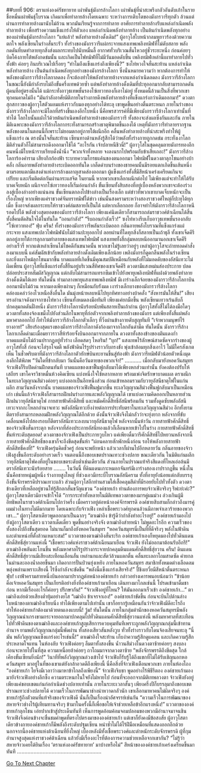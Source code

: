 ##บทที่ 906: ตราแห่งองค์รัชทายาท
เผ่าพันธุ์มังกรล้างโลกา เผ่าพันธุ์ที่น่าสะพรึงกลัวอันดับเก้าในรายชื่อหมื่นเผ่าพันธุ์โบราณ เกิดมาเพื่อทำลายล้างโดยเฉพาะ
ระหว่างการเติบโตของมังกรวารีทุกตัว ล้วนแต่ผ่านการทำลายล้างมานับไม่ถ้วน
พวกมันเรียนรู้จากการทำลาย อาศัยการทำลายล้างรับแหล่งกำเนิดพลังทำลายล้าง เพื่อสร้างความแข็งแกร่งให้ตัวเอง
แหล่งกำเนิดพลังทำลายล้าง เป็นต้นกำเนิดพลังทุกอย่างของเผ่าพันธุ์มังกรล้างโลกา
“แย่แล้ว! พลังทำลายล้างดั้งเดิม!” ผู้อาวุโสใบหน้ากลมหูยาวร้องด้วยความตกใจ พลังเซียนในร่างสั่นระรัว
ทั้งร่างของมังกรวารีแผ่กระจายแสงเทพเพลิงทมิฬที่ไม่ดับสลาย พลังกดดันที่บดทำลายทุกสิ่งส่งผลกระทบไปนับหมื่นลี้
อากาศทั่วบริเวณสั่นไหวอยู่ชั่วระยะหนึ่ง ก่อนค่อยๆ บิดโค้งภายใต้พลังกดข่มนั้น และเกิดเป็นไฟทมิฬที่ไม่มีวันมอดดับขึ้น
เพลิงทมิฬเหล่านี้เผาทำลายไปทั่วทั้งฟ้า ค่อยๆ กินบริเวณไปเรื่อยๆ
“ทำไมถึงแข็งแกร่งถึงเพียงนี้?” ซงไท่หวงใจสั่นสะท้าน
แหล่งกำเนิดพลังทำลายล้าง เป็นต้นกำเนิดพลังทุกอย่างของมังกรล้างโลกา
ซึ่งนั่นหมายความว่า หากต้องการทำให้พลังของมังกรวารีล้างโลกาลดลง ก็จะต้องทำให้พลังทำลายล้างจากแหล่งกำเนิดลดลง
มังกรวารีล้างโลกาในขณะนี้ยังมีกำลังรบไม่ถึงขั้นครึ่งเทพด้วยซ้ำ แต่พลังทำลายล้างดั้งเดิมที่ปะทุออกมากลับสามารถกดดันผู้คนที่อยู่ตรงนั้นได้ แม้กระทั่งอาวุธเทพชั้นรองโซ่เทวาทองก็เอาไม่อยู่
ทั้งหมดนี้ล้วนเป็นสิ่งที่พวกเขาทุกคนคาดไม่ถึง
“มันกำลังอาศัยมิติภายในร่างกายดึงพลังทำลายล้างที่แข็งแกร่งกว่าเดิมออกมา!” ดวงตาสุกสกาวของผู้อาวุโสตัวผอมแห้งราวกับมองทุกอย่างได้ทะลุ เขาพูดขึ้นอย่างตื่นตระหนก
ภายในร่างของมังกรวารีล้างโลกาจะมีโลกที่สร้างขึ้นเองอีกใบหนึ่ง นี่คือพรสวรรค์ที่มีเพียงมังกรวารีล้างโลกาเท่านั้นที่ทำได้
โลกใบนั้นแฝงไว้ด้วยต้นกำเนิดพลังทำลายล้างของมังกรวารี ทั้งสองจะส่งผลซึ่งกันและกัน ภายในมิติเฉพาะของมังกรวารีล้างโลกากระทั่งสามารถสร้างธาตุพิฆาตขึ้นเองได้
เหตุที่มังกรวารีทำลายรากฐานพลังของตนในตอนนี้ก็เพราะไม่ยอมตกอยู่ภายใต้ผนึกอีก คลื่นพลังทำลายล้างที่น่าสะพรึงทำให้ผู้แข็งแกร่ง ณ ตรงนั้นใจสั่นสะท้าน
เซียนทางด้านหลังรู้สึกได้ว่าพลังทั้งร่างกายถูกกดข่ม กระทั่งเงาโลกมิติส่วนตัวก็ไม่สามารถดึงออกมาใช้ได้
“อะไรกัน เจ้าปลาหนีชิวนี่!” ผู้อาวุโสในชุดคลุมลายมังกรทองอีกคนหนึ่งมีใบหน้าราบเรียบดั่งน้ำนิ่ง
“พวกเจ้าทั้งหลาย จงลงนรกไปพร้อมกับข้าเสียเถอะ!” มังกรวารีล้างโลการ้องคำราม เสียงกึกก้องฟ้า ระบายความโกรธแค้นของตนออกมา ไฟทมิฬในดวงตาลุกโชนอย่างบ้าคลั่ง
กลิ่นอายพลังทำลายล้างระเบิดออกทันใด เกล็ดดำบนร่างของชายคนนั้นมีรอยแตกเกิดขึ้นเส้นหนึ่ง ตามรอยแตกมีแสงดำแห่งการล้างผลาญสาดส่องออกมา
ผู้แข็งแกร่งทั้งสี่มีสีหน้าเคร่งเครียดเกินจะเปรียบ และเริ่มติดต่อกันผ่านกระแสจิต
ในยามนี้ หากพวกเขาเลือกผนึกต่อไป ไม่เพียงแต่จะทำให้ได้รับบาดเจ็บหนัก ผนึกจากโซ่เทวาทองก็เริ่มอ่อนกำลัง ขั้นเซียนทั้งสิบสองที่อยู่เบื้องหลังพวกเขาจะต้องร่วงลงสู่เบื้องล่างอย่างแน่นอน
ขั้นเซียนตกลงไปข้างล่างเป็นเรื่องเล็ก แต่ข่าวที่พวกเขาบาดเจ็บหนักจะเป็นเรื่องใหญ่ หากเพียงแค่ราชวงศ์จันทราทมิฬได้ข่าว เช่นนั้นสงครามระหว่างสองราชวงศ์ใหญ่ก็ปะทุได้ทุกเมื่อ ซึ่งอาจส่งผลกระทบให้ราชวงศ์ล่มสลายก็เป็นได้
แต่หากเลือกถอย ก็อาจทำให้มังกรวารีล้างโลกาหนีรอดไปได้
พลังช่วงสุดยอดของมังกรวารีล้างโลกา เพียงแค่นิดเดียวก็สามารถถล่มราชวงศ์ต้าเฉียนได้สิ้น
ทั้งสี่คนตัดสินใจได้ในทันใด
“ถอนกำลัง!”
“รีบถอนกำลังเร็ว!”
ซงไท่หวงรีบเก็บอาวุธเทพชั้นรองกลับ “โซ่เทวาทอง!”
ฟุ่บ ครืน!
ทั้งร่างของมังกรวารีพลันระเบิดออก กลิ่นอายพลังโบราณที่แข็งแกร่งแผ่กระจาย แสงเทพเปลวไฟทมิฬนับไม่ถ้วนปะทุออกไป ลอยผ่านที่ใดทุกสิ่งก็สลายเป็นเถ้าธุลี
ทั้งเขาเจ็ดคีรีตกอยู่ภายใต้การลุกลามทำลายของแสงเทพไฟทมิฬ
แสงเทพทั้งสี่กลุ่มหลบหนีออกมานอกเขาเจ็ดคีรีอย่างเร็วรี่
หากแต่เหล่าเซียนไม่โชคดีกันขนาดนั้น พวกเขาไม่รู้เลยว่าอยู่ๆ เหล่าผู้อาวุโสจะถ่ายทอดคำสั่งลงมาแบบนี้
แค่สัมผัสเข้ากับพลังทำลายล้างดั้งเดิมเพียงเล็กน้อย เพลิงมังกรก็ดูดกลืนพลังในร่างเซียนและยิ่งเผาไหม้ลุกโชนมากขึ้น
บาดแผลที่เกิดขึ้นมีคุณสมบัติเหมือนกับพลังที่ไม่มอดดับของอัสนีเทวะไม่ผิดเพี้ยน
ผู้อาวุโสที่แข็งแกร่งทั้งสี่ยืนอยู่บริเวณสี่ทิศของเขาเจ็ดคีรี ดวงตามีแสงหม่นส่องประกาย ปลดปล่อยประสาทสัมผัสวิญญาณ แต่กลับไม่สามารถแทรกซึมเข้าไปยังพายุเพลิงทมิฬที่แฝงด้วยพลังทำลายล้างดั้งเดิมได้เลย
ทันใดนั้น ท่ามกลางพายุแสงเทพเพลิงทมิฬ มีเงาร่างเล็กจ้อยของมังกรวารีล้างโลกาบินออกมานับไม่ถ้วน หากมองเพียงผ่านๆ ก็เหมือนกับรังมด
เงาร่างเล็กบางของมังกรวารีล้างโลกาคล่องแคล่วว่องไวเหนือสิ่งอื่นใด มันมุ่งหน้าหลบหนีไปทุกทิศทางอย่างบ้าคลั่ง
“สังหารมันให้สิ้น!” เสียงทรงอำนาจดังมาจากซงไท่หวง
เซียนทั้งหมดลงมือทันที เพียงแค่ยกมือขึ้น พลังเซียนเทวาเร้นลับก็ปกคลุมกดดันฝั่งหนึ่ง มังกรวารีล้างโลกานับร้อยนับพันสลายเป็นเถ้าถ่าน
ผู้อาวุโสทั้งสี่ไม่ได้ลงมือใดๆ ดวงตาทั้งสองจ้องเขม็งไปยังส่วนลึกในพายุที่ก่อตัวจากเพลิงทำลายล้างของมังกร แต่เพียงทั้งสี่แผ่พลังมหาศาลออกไป ก็ทำให้มังกรวารีล้างโลกาตัวเล็กๆ ที่วิ่งผ่านข้างกายดับสูญทันที
“เจ้าพวกมนุษย์ไร้ยางอาย!” เสียงร้องสุดแรงของมังกรวารีล้างโลกาดังก้องมาจากโลกอันดำมืด
ทันใดนั้น มังกรวารีล้างโลกาเกล็ดดำมะเมื่อมยาวราวสี่ห้าร้อยจั้งบินออกมาจากภายใน ดวงตาทั้งสองข้างของมันแดงก่ำ บาดแผลนับไม่ถ้วนปรากฏอยู่ทั่วร่าง เลือดสดๆ ไหลริน!
“บุก!” แสงเทพไร้ลักษณ์สาดซัดจากร่างของผู้อาวุโสทั้งสี่ ก่อนจะไล่รุกโจมตี พลังฟ้าดินไร้รูปร่างราวกับกรงขัง พุ่งเข้าล้อมทุกสิ่งเอาไว้
ไม่มีใครสังเกตเห็น ในชั่วพริบตาที่มังกรวารีล้างโลกาตัวยักษ์บินทะยานขึ้นสู่ท้องฟ้า
มังกรวารีทมิฬตัวน้อยตัวหนึ่งมุดลงลึกใต้พิภพ
“วันใดที่ข้ากลับมา วันนั้นคือวันตายของพวกเจ้า!”
...........
เมื่อกลับมายังหอควันสมุทร จ้าวเฟิงก็รีบปิดด่านฝึกตนทันที
บาดแผลของเขาฟื้นฟูกลับมาได้เพียงหกส่วนเท่านั้น ยังคงต้องปรับให้เสถียร
เขาโคจรวิชาหมื่นห้วงคิดเซียน แบ่งหนึ่งใจใช้หลากหลาย พร้อมเพ่งจิตรักษาบาดแผล
ตราผนึกในทะเลวิญญาณสีม่วงค่อยๆ แบ่งออกเป็นอีกหนึ่งส่วน ก่อนเข้าหลอมรวมกับวายุอัสนีธาตุไฟในแก่นผลึก
สามวันหลังจากนั้น บาดแผลของจ้าวเฟิงฟื้นฟูมากขึ้น ทะเลวิญญาณสีม่วงฟื้นฟูกลับมาเป็นเหมือนเก่า
เช่นนี้แล้วจ้าวเฟิงก็สามารถฝึกฝนร่างกายและพลังวิญญาณได้
เขาแบ่งความคิดออกเป็นหลายส่วน ฝึกฝนวายุอัสนีธาตุไฟ กายสายฟ้าศักดิ์สิทธิ์ และหมัดศักดิ์สิทธิ์อัสนีพร้อมกัน รวมทั้งดูดซับพลังอัสนีเทวะจากกะโหลกอำนาจเทวะ
พลังอัสนีเทวะยิ่งง่ายต่อการประทับตราในทะเลวิญญาณสีม่วง อีกทั้งยามตีตรายังสามารถหลอมฝึกพลังวิญญาณได้อีกด้วย
ดังนั้นจ้าวเฟิงจึงไม่กลัวว่าจะยุ่งยาก หลังจากที่ขับเคลื่อนพลังไปสองรอบก็ตีตราอัสนีเทวะลงบนวายุอัสนีธาตุไฟ
หลังจากนั้นห้าวัน
กายสายฟ้าศักดิ์สิทธิ์ของจ้าวเฟิงสั่นกระตุก หลังจากที่ส่องประกายอัสนีทองแล้วก็เลือนหายเข้าไปในร่าง
กายสายฟ้าศักดิ์สิทธิ์ขั้นห้าระดับสุดยอด! ดวงตาของจ้าวเฟิงเป็นประกายวูบไหว
แค่เพียงดื่มวารีศักดิ์สิทธิ์ไป่หยวนหลังจากนี้ กายสายฟ้าศักดิ์สิทธิ์ของเขาก็จะถึงขีดสุดขั้นห้า
“ผ่อนคลายสักพักหนึ่งก่อน รอให้พลังกายสายฟ้าศักดิ์สิทธิ์คงที่!” จ้าวเฟิงครุ่นคิดชั่วครู่ ก่อนจะพยักหน้า
แล้วเวลาก็ผ่านไปอีกหลายวัน
กลิ่นอายของจ้าวเฟิงสูงขึ้นอีกระดับอย่างรวดเร็ว จนตอนนี้ถึงขอบเขตปราณเทวะช่วงปลาย
ขณะเดียวกัน ในมิติแก่นผลึก วายุอัสนีธาตุไฟคงที่อยู่ในขอบเขตระดับต่ำเช่นเดียวกัน
ส่วนภายในปราณแท้จริงสีแดงที่ไหลเอ่อล้นมีตราอัสนีเทวะนับร้อยสาย
........
ในวันนี้ ที่ดินแดนเกาะหมอกจันทร์มีเงาร่างสองเงาปรากฏขึ้น หนึ่งในนั้นคือชายหนุ่มผู้หนึ่ง ร่างกายสูงใหญ่ ที่ช่วงเอวมีกระบี่โบราณอัสนีคราม ทั้งที่อายุยังน้อยแต่กลับบรรลุถึงขั้นจักรพรรดิปราณเทวะแล้ว
ส่วนผู้อาวุโสอีกท่านสวมใส่เสื้อคลุมสีดำที่มีรอยยับไปทั่วทั้งตัว ดวงตาข้างเดียวที่เหลืออยู่ชวนให้รู้สึกอกสั่นขวัญแขวน
“องค์ชายเก้า ท่านต้องการพบจ้าวเฟิงจริงๆ รึพ่ะย่ะค่ะ?” ผู้อาวุโสตาเดียวมิอาจเข้าใจได้
“การกระทำทั้งหลายในมิติเทพลวงตาของมารคู่ผมม่วง ล่วงเกินผู้มีอิทธิพลในราชวงศ์ต้าเฉียนไปกว่าครึ่ง เมื่อคราวอยู่ต่อหน้าองค์จักรพรรดิ องค์ชายสิบสามก็กล่าวถึงมารคู่ผมม่วงในทางไม่ดีมากมาย โดยเฉพาะกับจ้าวเฟิง เหล่าเชื้อพระวงศ์ทุกคนล้วนมีภาพจำเลวร้ายของพวกเขา...” ผู้อาวุโสตาเดียวพูดออกมาเป็นฉากๆ
“ตาเฒ่าอิง ข้ารู้ดีว่ากำลังทำอะไรอยู่!” องค์ชายเก้ามองไปยังผู้อาวุโสตาเดียว แววตาเด็ดเดี่ยว พูดขึ้นอย่างจริงจัง
ตาเฒ่าอิงส่ายหน้า ไม่พูดอะไรอีก
ความเร็วของทั้งสองไปถึงขั้นสุดยอด ไม่นานก็มาถึงยังหอควันสมุทร
“หอควันสมุทรนี่เป็นที่ที่ดีจริงๆ พลังในฟ้าดินและตำแหน่งที่ตั้งล้วนเหมาะสม!” แววตาของตาเฒ่าอิงสั่นระริก
องค์ชายเก้าเองก็หยุดมองไปทั่วดินแดนศักดิ์สิทธิ์สุ่ยวานแห่งนี้
“เชื้อพระวงศ์แห่งราชวงศ์ต้าเฉียนมาเยือน จ้าวเฟิง ยังไม่ออกมาต้อนรับอีกรึ!” ตาเฒ่าอิงพลันตะโกนขึ้น พลังมหาศาลไร้รูปร่างกระจายปกคลุมดินแดนศักดิ์สิทธิ์สุ่ยวาน
ครืน!
ดินแดนศักดิ์สิทธิ์สุ่ยวานมีเสียงสะเทือนเลื่อนลั่น เหล่านกและสัตว์ล้วนแตกตื่น คลื่นทะเลถาโถมสาดซัด
ค่ายกลในม่านละอองน้ำลอยขึ้นมา เกิดอาการปั่นป่วนยุ่งเหยิง
ภายในหอควันสมุทร สมาชิกทั้งหมดต่างเลือดลมพลุ่งพล่านเพราะเสียงนี้ ไร้ซึ่งกำลังจะขัดขืน
“พลังนี้แข็งแกร่งเสียจริง!” ปี้ชิงเยวี่ยมีสีหน้าตื่นตระหนก
ฟุ่บ!
เงาฟ้าครามสายหนึ่งบินออกมาปรากฏต่อหน้าองค์ชายเก้า กล่าวอย่างเคารพนอบน้อมว่า “ข้าน้อยคือเจ้าหอควันสมุทร เป็นเกียรติอย่างยิ่งที่องค์ชายเก้ามาเยือน เดินทางมาไกลเช่นนี้ โปรดเข้ามาดื่มชาก่อน หากมีเรื่องอะไรก็ค่อยๆ ปรึกษากัน!”
“จ้าวเฟิงอยู่ที่ไหน? ให้มันออกมาเร็วเข้า องค์ชายเก้า...” ตาเฒ่าอิงเอ่ยด้วยเสียงต่ำทุ้มอย่างยโส
“เฒ่าอิง ข้าเจรจาเอง!” องค์ชายเก้าขัดขึ้น ก่อนจะบินไปด้านล่าง
ใบหน้าของตาเฒ่าอิงเรียบนิ่ง ทำได้เพียงตามไปเท่านั้น เขาก็อยากรู้เหมือนกันว่าจ้าวเฟิงมีดีอะไรถึงทำให้องค์ชายเก้าต้องมาด้วยตนเองแบบนี้!
วู้ม!
ทันใดนั้น ภายในกลุ่มตำนักของหอควันสมุทรมีพลังวิญญาณน่าเกรงขามกระจายออกมาปกคลุมไปทั่วดินแดนศักดิ์สิทธิ์สุ่ยวานแห่งนี้
พลังมหาศาลที่สะเทือนไปทั่วฟ้าดินของตาเฒ่าอิงและองค์ชายเก้าสูญเสียการควบคุมทันทีเพราะถูกพลังวิญญาณกลุ่มนี้เข้าทานอำนาจ
ยามพลังวิญญาณกลุ่มนี้พัดผ่าน ทั้งสองเสียวสันหลังวูบ ทั่วทั้งร่างราวกับโดนจ้องเสียจนทะลุ
“นี่มัน พลังวิญญาณแข็งแกร่งอะไรเช่นนี้!” ตาเฒ่าอิงใจสะท้าน เก็บงำความรู้สึกดูแคลน และเกิดความรู้สึกประหลาดใจแทน
ในห้องลับ จ้าวเฟิงค่อยๆ ลืมตาทั้งสองขึ้น น้ำวนสีม่วงในดวงตาซ้ายค่อยๆ สงบลง ก่อนจะหายไปในที่สุด ความเหนื่อยล้าค่อยๆ ถาโถมมาจากดวงตาซ้าย
“พลังจักรพรรดิถึงขีดสุด ใกล้เคียงขั้นเซียนยิ่งนัก!”
วินาทีที่พลังวิญญาณล่วงเข้าไป จ้าวเฟิงก็รับรู้ได้ถึงแขกที่ไม่ได้รับเชิญนอกหอควันสมุทร
มาอยู่ในที่ของเขาแต่ยังกล้าอวดดีถึงเพียงนี้ นี่คือสิ่งที่จ้าวเฟิงเตือนพวกเขา
ภายในห้องโถง
“องค์ชายเก้า ไยจึงมีเวลาว่างมาหาข้าไกลถึงเพียงนี้” จ้าวเฟิงจิบชา พูดอย่างไร้พิธีรีตอง
องค์ชายเก้ามองมายังจ้าวเฟิงอย่างลึกซึ้ง ความตระหนกในใจยังไม่หายไป ก่อนที่จะออกจากมิติเทพลวงตา จ้าวเฟิงยังอยู่เพียงแค่ขอบเขตแก่นก่อกำเนิดช่วงปลายเท่านั้น ภายในระยะเวลาสั้นๆ เพียงครึ่งปีก็บรรลุมาถึงขอบเขตปราณเทวะช่วงปลายได้ ความเร็วในการพัฒนาช่างน่าหวาดกลัวนัก เขาเลือกมาหาคนไม่ผิดจริงๆ
องค์ชายเก้ารู้ถึงตัวตนที่แท้จริงของจ้าวเฟิงดี นั่นก็เป็นเรื่องน่าอัศจรรย์เช่นกัน
“ความเร็วในการพัฒนาของสหายจ้าวช่างไร้ผู้เทียมทานจริงๆ ข้ามาในครั้งนี้ก็เพื่อขอให้เจ้าช่วยเหลือข้าอีกแรงหนึ่ง!” แววตาขององค์ชายเก้าลุกโชน เอ่ยปากเข้าสู่ประเด็นทันที
เห็นการพูดอ้อมค้อมจอมปลอมของพวกมีอำนาจมาจนชิน จ้าวเฟิงจึงค่อนข้างจะชื่นชมคำพูดที่ตรงไปตรงมาขององค์ชายเก้า
แต่เขาก็ยังคงมีข้อสงสัย ผู้อาวุโสตาเดียวข้างกายองค์ชายเก้าก็มีพลังถึงระดับปฐมเซียน หนำซ้ำไม่ได้ไร้ฝีมือเหมือนที่แสดงออกอีกด้วย
นอกจากนี้องค์ชายแห่งต้าเฉียนที่ยิ่งใหญ่ เบื้องหลังมีทั้งเชื้อพระวงศ์และตำหนักระดับจักรพรรดิ ผู้ที่กุมอำนาจสูงสุดแห่งราชวงศ์ต้าเฉียน
แล้วยังมีเรื่องอะไรที่ต้องการความช่วยเหลือจากเขากัน?
“ไม่รู้ว่าสหายจ้าวเคยได้ยินเรื่อง ‘ตราแห่งองค์รัชทายาท’ มาบ้างหรือไม่” สีหน้าขององค์ชายเก้าเคร่งเครียดขึ้นมาทันที
........................................................


[Go To Next Chapter]( ./144.md)